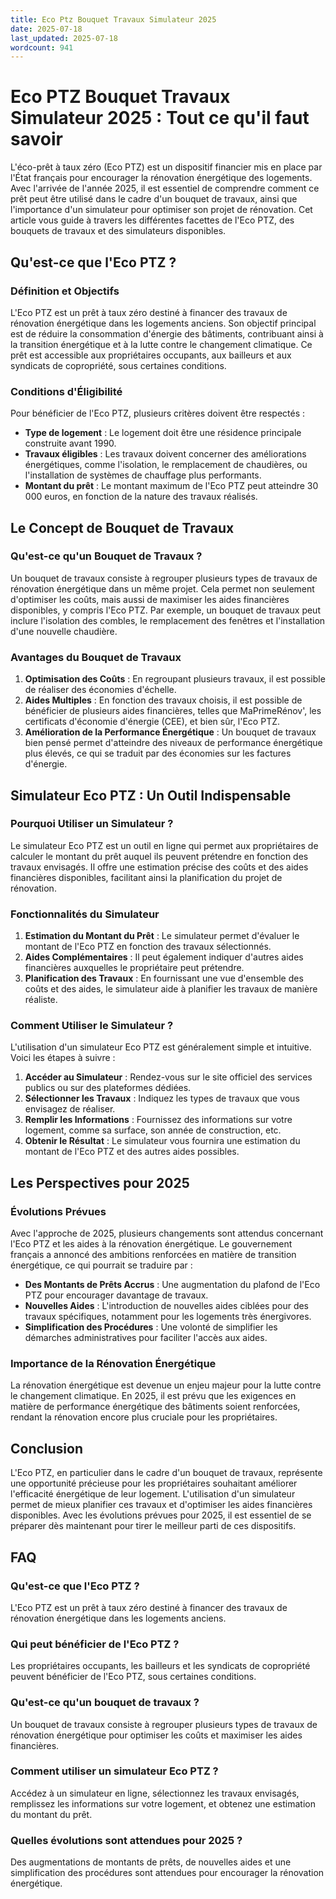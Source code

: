 ```yaml
---
title: Eco Ptz Bouquet Travaux Simulateur 2025
date: 2025-07-18
last_updated: 2025-07-18
wordcount: 941
---
```


# Eco PTZ Bouquet Travaux Simulateur 2025 : Tout ce qu'il faut savoir

L'éco-prêt à taux zéro (Eco PTZ) est un dispositif financier mis en place par l'État français pour encourager la rénovation énergétique des logements. Avec l'arrivée de l'année 2025, il est essentiel de comprendre comment ce prêt peut être utilisé dans le cadre d'un bouquet de travaux, ainsi que l'importance d'un simulateur pour optimiser son projet de rénovation. Cet article vous guide à travers les différentes facettes de l'Eco PTZ, des bouquets de travaux et des simulateurs disponibles.

## Qu'est-ce que l'Eco PTZ ?

### Définition et Objectifs

L'Eco PTZ est un prêt à taux zéro destiné à financer des travaux de rénovation énergétique dans les logements anciens. Son objectif principal est de réduire la consommation d'énergie des bâtiments, contribuant ainsi à la transition énergétique et à la lutte contre le changement climatique. Ce prêt est accessible aux propriétaires occupants, aux bailleurs et aux syndicats de copropriété, sous certaines conditions.

### Conditions d'Éligibilité

Pour bénéficier de l'Eco PTZ, plusieurs critères doivent être respectés :

- **Type de logement** : Le logement doit être une résidence principale construite avant 1990.
- **Travaux éligibles** : Les travaux doivent concerner des améliorations énergétiques, comme l'isolation, le remplacement de chaudières, ou l'installation de systèmes de chauffage plus performants.
- **Montant du prêt** : Le montant maximum de l'Eco PTZ peut atteindre 30 000 euros, en fonction de la nature des travaux réalisés.

## Le Concept de Bouquet de Travaux

### Qu'est-ce qu'un Bouquet de Travaux ?

Un bouquet de travaux consiste à regrouper plusieurs types de travaux de rénovation énergétique dans un même projet. Cela permet non seulement d'optimiser les coûts, mais aussi de maximiser les aides financières disponibles, y compris l'Eco PTZ. Par exemple, un bouquet de travaux peut inclure l'isolation des combles, le remplacement des fenêtres et l'installation d'une nouvelle chaudière.

### Avantages du Bouquet de Travaux

1. **Optimisation des Coûts** : En regroupant plusieurs travaux, il est possible de réaliser des économies d'échelle.
2. **Aides Multiples** : En fonction des travaux choisis, il est possible de bénéficier de plusieurs aides financières, telles que MaPrimeRénov', les certificats d'économie d'énergie (CEE), et bien sûr, l'Eco PTZ.
3. **Amélioration de la Performance Énergétique** : Un bouquet de travaux bien pensé permet d'atteindre des niveaux de performance énergétique plus élevés, ce qui se traduit par des économies sur les factures d'énergie.

## Simulateur Eco PTZ : Un Outil Indispensable

### Pourquoi Utiliser un Simulateur ?

Le simulateur Eco PTZ est un outil en ligne qui permet aux propriétaires de calculer le montant du prêt auquel ils peuvent prétendre en fonction des travaux envisagés. Il offre une estimation précise des coûts et des aides financières disponibles, facilitant ainsi la planification du projet de rénovation.

### Fonctionnalités du Simulateur

1. **Estimation du Montant du Prêt** : Le simulateur permet d'évaluer le montant de l'Eco PTZ en fonction des travaux sélectionnés.
2. **Aides Complémentaires** : Il peut également indiquer d'autres aides financières auxquelles le propriétaire peut prétendre.
3. **Planification des Travaux** : En fournissant une vue d'ensemble des coûts et des aides, le simulateur aide à planifier les travaux de manière réaliste.

### Comment Utiliser le Simulateur ?

L'utilisation d'un simulateur Eco PTZ est généralement simple et intuitive. Voici les étapes à suivre :

1. **Accéder au Simulateur** : Rendez-vous sur le site officiel des services publics ou sur des plateformes dédiées.
2. **Sélectionner les Travaux** : Indiquez les types de travaux que vous envisagez de réaliser.
3. **Remplir les Informations** : Fournissez des informations sur votre logement, comme sa surface, son année de construction, etc.
4. **Obtenir le Résultat** : Le simulateur vous fournira une estimation du montant de l'Eco PTZ et des autres aides possibles.

## Les Perspectives pour 2025

### Évolutions Prévues

Avec l'approche de 2025, plusieurs changements sont attendus concernant l'Eco PTZ et les aides à la rénovation énergétique. Le gouvernement français a annoncé des ambitions renforcées en matière de transition énergétique, ce qui pourrait se traduire par :

- **Des Montants de Prêts Accrus** : Une augmentation du plafond de l'Eco PTZ pour encourager davantage de travaux.
- **Nouvelles Aides** : L'introduction de nouvelles aides ciblées pour des travaux spécifiques, notamment pour les logements très énergivores.
- **Simplification des Procédures** : Une volonté de simplifier les démarches administratives pour faciliter l'accès aux aides.

### Importance de la Rénovation Énergétique

La rénovation énergétique est devenue un enjeu majeur pour la lutte contre le changement climatique. En 2025, il est prévu que les exigences en matière de performance énergétique des bâtiments soient renforcées, rendant la rénovation encore plus cruciale pour les propriétaires.

## Conclusion

L'Eco PTZ, en particulier dans le cadre d'un bouquet de travaux, représente une opportunité précieuse pour les propriétaires souhaitant améliorer l'efficacité énergétique de leur logement. L'utilisation d'un simulateur permet de mieux planifier ces travaux et d'optimiser les aides financières disponibles. Avec les évolutions prévues pour 2025, il est essentiel de se préparer dès maintenant pour tirer le meilleur parti de ces dispositifs.

## FAQ

### Qu'est-ce que l'Eco PTZ ?

L'Eco PTZ est un prêt à taux zéro destiné à financer des travaux de rénovation énergétique dans les logements anciens.

### Qui peut bénéficier de l'Eco PTZ ?

Les propriétaires occupants, les bailleurs et les syndicats de copropriété peuvent bénéficier de l'Eco PTZ, sous certaines conditions.

### Qu'est-ce qu'un bouquet de travaux ?

Un bouquet de travaux consiste à regrouper plusieurs types de travaux de rénovation énergétique pour optimiser les coûts et maximiser les aides financières.

### Comment utiliser un simulateur Eco PTZ ?

Accédez à un simulateur en ligne, sélectionnez les travaux envisagés, remplissez les informations sur votre logement, et obtenez une estimation du montant du prêt.

### Quelles évolutions sont attendues pour 2025 ?

Des augmentations de montants de prêts, de nouvelles aides et une simplification des procédures sont attendues pour encourager la rénovation énergétique.